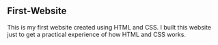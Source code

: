 ## First-Website
This is my first website created using HTML and CSS. I built this website just to get a practical experience of how HTML and CSS works.
